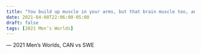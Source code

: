 ```yaml
---
title: "You build up muscle in your arms, but that brain muscle too, and that is still to come for some of these teams"
date: 2021-04-08T22:06:00-05:00
draft: false
tags: [2021 Men’s Worlds]
---
```

— 2021 Men’s Worlds, CAN vs SWE
<!--more--> 

